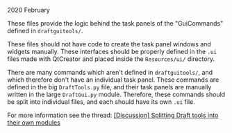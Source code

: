 2020 February

These files provide the logic behind the task panels of the "GuiCommands"
defined in `draftguitools/`.

These files should not have code to create the task panel windows
and widgets manually. These interfaces should be properly defined
in the `.ui` files made with QtCreator and placed inside
the `Resources/ui/` directory.

There are many commands which aren't defined in `draftguitools/`,
and which therefore don't have an individual task panel.
These commands are defined in the big `DraftTools.py` file,
and their task panels are manually written in the large `DraftGui.py` module.
Therefore, these commands should be split into individual files,
and each should have its own `.ui` file.

For more information see the thread:
[[Discussion] Splitting Draft tools into their own modules](https://forum.freecadweb.org/viewtopic.php?f=23&t=38593&start=10#p341298)
